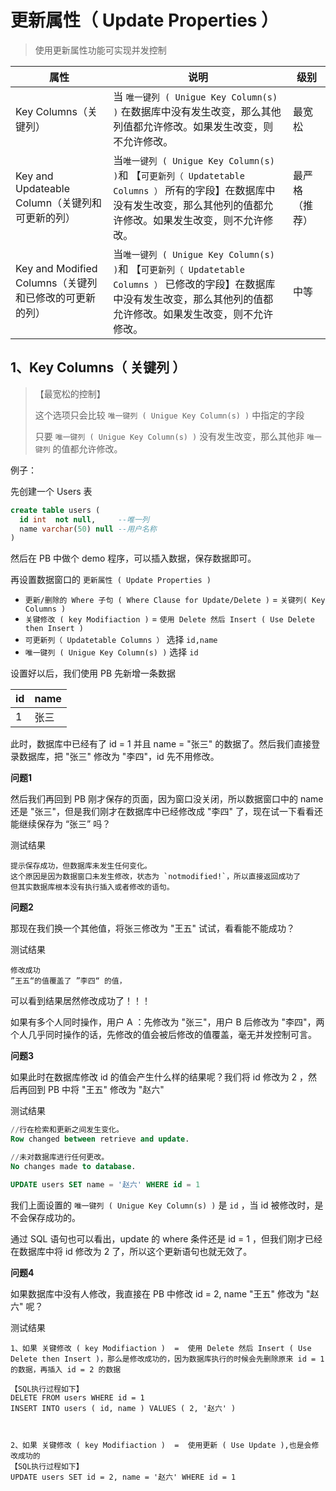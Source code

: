 # 更新属性（  Update Properties ）

> 使用更新属性功能可实现并发控制

| 属性                                                   | 说明                                                         | 级别           |
| ------------------------------------------------------ | ------------------------------------------------------------ | -------------- |
| Key Columns（关键列）                                  | 当 `唯一键列 ( Unigue Key Column(s) )` 在数据库中没有发生改变，那么其他列值都允许修改。如果发生改变，则不允许修改。 | 最宽松         |
| Key and Updateable Column（关键列和可更新的列）        | 当`唯一键列 ( Unigue Key Column(s) )`和 【`可更新列（ Updatetable Columns ）` 所有的字段】在数据库中没有发生改变，那么其他列的值都允许修改。如果发生改变，则不允许修改。 | 最严格（推荐） |
| Key and Modified Columns（关键列和已修改的可更新的列） | 当`唯一键列 ( Unigue Key Column(s) )`和 【`可更新列（ Updatetable Columns ）` 已修改的字段】在数据库中没有发生改变，那么其他列的值都允许修改。如果发生改变，则不允许修改。 | 中等           |

## 1、Key Columns（ 关键列 ）

> 【最宽松的控制】
>
> 这个选项只会比较 `唯一键列 ( Unigue Key Column(s) )` 中指定的字段
>
> 只要 `唯一键列 ( Unigue Key Column(s) )` 没有发生改变，那么其他非 `唯一键列` 的值都允许修改。

例子：

先创建一个 Users 表

```sql
create table users (
  id int  not null, 	--唯一列
  name varchar(50) null --用户名称
)
```

然后在 PB 中做个 demo 程序，可以插入数据，保存数据即可。

再设置数据窗口的 `更新属性 ( Update Properties )` 

- `更新/删除的 Where 子句 ( Where Clause for Update/Delete )`  =  `关键列( Key Columns )`
- `关键修改 ( key Modifiaction )`  =  `使用 Delete 然后 Insert ( Use Delete then Insert )`
- `可更新列（ Updatetable Columns ）` 选择 `id,name`
- `唯一键列 ( Unigue Key Column(s) )` 选择 `id`

设置好以后，我们使用 PB 先新增一条数据

| id   | name |
| ---- | ---- |
| 1    | 张三 |

此时，数据库中已经有了 id = 1 并且 name = "张三" 的数据了。然后我们直接登录数据库，把 "张三" 修改为 "李四"，id 先不用修改。

**问题1**

然后我们再回到 PB 刚才保存的页面，因为窗口没关闭，所以数据窗口中的 name 还是 "张三"，但是我们刚才在数据库中已经修改成 "李四" 了，现在试一下看看还能继续保存为 “张三” 吗？

测试结果

```
提示保存成功，但数据库未发生任何变化。
这个原因是因为数据窗口未发生修改，状态为 `notmodified!`，所以直接返回成功了
但其实数据库根本没有执行插入或者修改的语句。
```

**问题2**

那现在我们换一个其他值，将张三修改为 "王五" 试试，看看能不能成功？

测试结果

```
修改成功
”王五“的值覆盖了 ”李四“ 的值，
```

可以看到结果居然修改成功了！！！

如果有多个人同时操作，用户 A ：先修改为 "张三"，用户 B 后修改为 "李四"，两个人几乎同时操作的话，先修改的值会被后修改的值覆盖，毫无并发控制可言。

**问题3**

如果此时在数据库修改 id 的值会产生什么样的结果呢？我们将 id 修改为 2 ，然后再回到 PB 中将 "王五" 修改为 "赵六"

测试结果

```sql
//行在检索和更新之间发生变化。
Row changed between retrieve and update.

//未对数据库进行任何更改。
No changes made to database.

UPDATE users SET name = '赵六' WHERE id = 1 
```

我们上面设置的 `唯一键列 ( Unigue Key Column(s) )` 是 `id` ，当 id 被修改时，是不会保存成功的。

通过 SQL 语句也可以看出，update 的 where 条件还是 id = 1 ，但我们刚才已经在数据库中将 id 修改为 2 了，所以这个更新语句也就无效了。

**问题4**

如果数据库中没有人修改，我直接在 PB 中修改 id = 2, name "王五" 修改为 "赵六" 呢？

测试结果

```
1、如果 关键修改 ( key Modifiaction )  =  使用 Delete 然后 Insert ( Use Delete then Insert )，那么是修改成功的，因为数据库执行的时候会先删除原来 id = 1 的数据，再插入 id = 2 的数据

【SQL执行过程如下】
DELETE FROM users WHERE id = 1
INSERT INTO users ( id, name ) VALUES ( 2, '赵六' )



2、如果 关键修改 ( key Modifiaction )  =  使用更新 ( Use Update ),也是会修改成功的
【SQL执行过程如下】
UPDATE users SET id = 2, name = '赵六' WHERE id = 1
```




